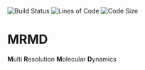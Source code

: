 ![Build Status](https://img.shields.io/github/workflow/status/xzzx/mrmd/VALIDATE/main?label=main&style=plastic)
![Lines of Code](https://img.shields.io/tokei/lines/github/xzzx/mrmd?label=lines%20of%20code&style=plastic)
![Code Size](https://img.shields.io/github/languages/code-size/xzzx/mrmd?style=plastic)

# MRMD

**M**ulti **R**esolution **M**olecular **D**ynamics
